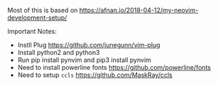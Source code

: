 Most of this is based on https://afnan.io/2018-04-12/my-neovim-development-setup/

Important Notes:
- Instll Plug https://github.com/junegunn/vim-plug
- Install python2 and python3
- Run pip install pynvim and pip3 install pynvim 
- Need to install powerline fonts https://github.com/powerline/fonts
- Need to setup `ccls` https://github.com/MaskRay/ccls

